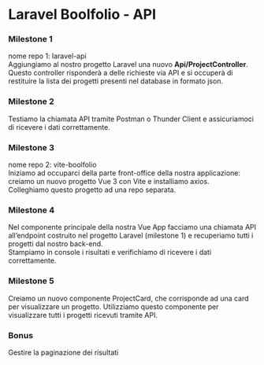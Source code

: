 Laravel Boolfolio - API
===

### Milestone 1
nome repo 1: laravel-api    
Aggiungiamo al nostro progetto Laravel una nuovo **Api/ProjectController**.     
Questo controller risponderà a delle richieste via API e si occuperà di restituire la lista dei progetti presenti nel database in formato json.   

### Milestone 2
Testiamo la chiamata API tramite Postman o Thunder Client e assicuriamoci di ricevere i dati correttamente.   

### Milestone 3
nome repo 2: vite-boolfolio   
Iniziamo ad occuparci della parte front-office della nostra applicazione: creiamo un nuovo progetto Vue 3 con Vite e installiamo axios.   
Colleghiamo questo progetto ad una repo separata.   

### Milestone 4
Nel componente principale della nostra Vue App facciamo una chiamata API all’endpoint costruito nel progetto Laravel (milestone 1) e recuperiamo tutti i progetti dal nostro back-end.    
Stampiamo in console i risultati e verifichiamo di ricevere i dati correttamente.   

### Milestone 5
Creiamo un nuovo componente ProjectCard, che corrisponde ad una card per visualizzare un progetto. Utilizziamo questo componente per visualizzare tutti i progetti ricevuti tramite API.    

### Bonus
Gestire la paginazione dei risultati
